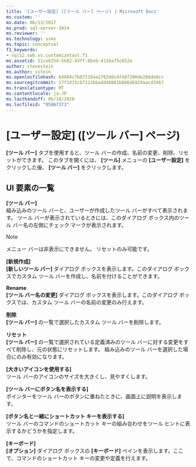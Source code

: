 ```yaml
---
title: '[ユーザー設定] ([ツール バー] ページ) | Microsoft Docs'
ms.custom: ''
ms.date: 06/13/2017
ms.prod: sql-server-2014
ms.reviewer: ''
ms.technology: ssms
ms.topic: conceptual
f1_keywords:
- sql12.swb.vs.customizetool.f1
ms.assetid: 51ce6254-5682-43ff-8beb-4116a75c652e
author: stevestein
ms.author: sstein
ms.openlocfilehash: 64684c7b87119aa2763ddc4f48f200de20dde0cc
ms.sourcegitcommit: 57f1d15c67113bbadd40861b886d6929aacd3467
ms.translationtype: MT
ms.contentlocale: ja-JP
ms.lasthandoff: 06/18/2020
ms.locfileid: "85067373"
---
```

# <a name="customize-toolbars-page"></a>[ユーザー設定] ([ツール バー] ページ)
  **[ツール バー]** タブを使用すると、ツール バーの作成、名前の変更、削除、リセットができます。 このタブを開くには、 **[ツール]** メニューの **[ユーザー設定]** をクリックした後、 **[ツール バー]** をクリックします。  
  
## <a name="ui-element-list"></a>UI 要素の一覧  
 **[ツール バー]**  
 組み込みのツール バーと、ユーザーが作成したツール バーがすべて表示されます。 ツール バーが表示されているときには、このダイアログ ボックス内のツール バー名の左側にチェック マークが表示されます。  
  
> [!NOTE]  
>  メニュー バーは非表示にできません。 リセットのみ可能です。  
  
 **[新規作成]**  
 **[新しいツール バー]** ダイアログ ボックスを表示します。このダイアログ ボックスでカスタム ツール バーを作成し、名前を付けることができます。  
  
 **Rename**  
 **[ツール バー名の変更]** ダイアログ ボックスを表示します。このダイアログ ボックスでは、カスタム ツール バーの名前の変更のみ行えます。  
  
 **削除**  
 **[ツール バー]** の一覧で選択したカスタム ツール バーを削除します。  
  
 **リセット**  
 **[ツール バー]** の一覧で選択されている定義済みのツール バーに対する変更をすべて削除し、元の状態にリセットします。 組み込みのツール バーを選択した場合にのみ有効になります。  
  
 **[大きいアイコンを使用する]**  
 ツール バーのアイコンのサイズを大きくし、見やすくします。  
  
 **[ツール バーにボタン名を表示する]**  
 ポインターをツール バーのボタンに重ねたときに、画面上に説明を表示します。  
  
 **[ボタン名と一緒にショートカット キーを表示する]**  
 ツール バーのコマンドのショートカット キーの組み合わせをツール ヒントに表示するかどうかを指定します。  
  
 **[キーボード]**  
 **[オプション]** ダイアログ ボックスの **[キーボード]** ペインを表示します。ここで、コマンドのショートカット キーの変更や定義を行えます。  
